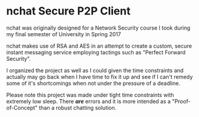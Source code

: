 # nchat Secure P2P Client
nchat was originally designed for a Network Security course I took during my final semester of University in Spring 2017

nchat makes use of RSA and AES in an attempt to create a custom, secure instant messaging service employing tactings such as "Perfect Forward Security".

I organized the project as well as I could given the time constraints and actually may go back when I have time to fix it up and see if I can't remedy some of it's shortcomings when not under the pressure of a deadline.

Please note this project was made under tight time constraints with extremely low sleep. There **_are_** errors and it is more intended as a "Proof-of-Concept" than a robust chatting solution.
